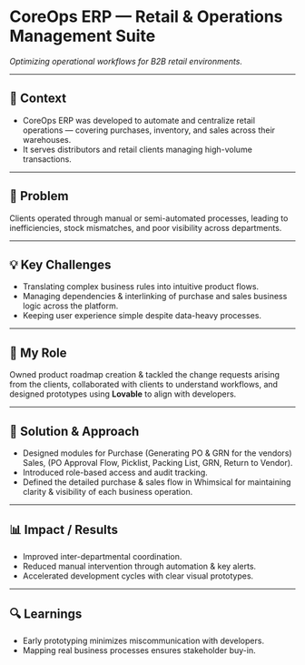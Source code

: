 # CoreOps ERP — Retail & Operations Management Suite
_Optimizing operational workflows for B2B retail environments._

---

## 🧭 Context
- CoreOps ERP was developed to automate and centralize retail operations — covering purchases, inventory, and sales across their warehouses.  
- It serves distributors and retail clients managing high-volume transactions.

---

## 🧩 Problem
Clients operated through manual or semi-automated processes, leading to inefficiencies, stock mismatches, and poor visibility across departments.

---

## 💡 Key Challenges
- Translating complex business rules into intuitive product flows.  
- Managing dependencies & interlinking of purchase and sales business logic across the platform.  
- Keeping user experience simple despite data-heavy processes.  

---

## 💼 My Role
Owned product roadmap creation & tackled the change requests arising from the clients, collaborated with clients to understand workflows, and designed prototypes using **Lovable** to align with developers. 

---

## 🧠 Solution & Approach
- Designed modules for Purchase (Generating PO & GRN for the vendors) Sales, (PO Approval Flow, Picklist, Packing List, GRN, Return to Vendor).  
- Introduced role-based access and audit tracking.  
- Defined the detailed purchase & sales flow in Whimsical for maintaining clarity & visibility of each business operation.    

---

## 📊 Impact / Results
- Improved inter-departmental coordination.  
- Reduced manual intervention through automation & key alerts. 
- Accelerated development cycles with clear visual prototypes.   

---

## 🔍 Learnings
- Early prototyping minimizes miscommunication with developers.  
- Mapping real business processes ensures stakeholder buy-in.
